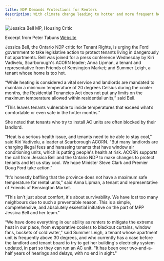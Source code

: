 ```yaml
---
title: NDP Demands Protections for Renters
description: With climate change leading to hotter and more frequent heatwaves, it's time to protect tenants who deserve to live in safe and comfortable homes
---
```


![Jessica Bell MP, Housing Critic](../../img/jessica-bell.jpeg)

Excerpt from Peter Tabuns [Website](https://www.petertabuns.ca/ndp_demands_protections_for_renters_living_in_hot_apartments)

Jessica Bell, the Ontario NDP critic for Tenant Rights, is urging the Ford government to take legislative action to protect tenants living in dangerously hot apartments. Bell was joined for a press conference Wednesday by Kiri Vadivelu, Scarborough's ACORN leader; Anna Lipman, a tenant and representative from Friends of Kensington Market; and Summer Leigh, a tenant whose home is too hot.

“While heating is considered a vital service and landlords are mandated to maintain a minimum temperature of 20 degrees Celsius during the cooler months, the Residential Tenancies Act does not put any limits on the maximum temperature allowed within residential units,” said Bell.

“This leaves tenants vulnerable to inside temperatures that exceed what’s comfortable or even safe in the hotter months."

She noted that tenants who try to install AC units are often blocked by their landlord.

“Heat is a serious health issue, and tenants need to be able to stay cool," said Kiri Vadivelu, a leader at Scarborough ACORN. "But many landlords are charging illegal fees and harassing tenants that have window air conditioning units, which is putting people's health at risk. ACORN supports the call from Jessica Bell and the Ontario NDP to make changes to protect tenants and let us stay cool. We hope Minister Steve Clark and Premier Doug Ford take action."

"It's honestly baffling that the province does not have a maximum safe temperature for rental units," said Anna Lipman, a tenant and representative of Friends of Kensington Market.

"This isn't just about comfort, it's about survivability. We have lost too many neighbours due to such a preventable reason. This is a simple, comprehensive, and absolutely essential initiative on the part of MPP Jessica Bell and her team."

“We have done everything in our ability as renters to mitigate the extreme heat in our place, from evaporative coolers to blackout curtains, window fans, buckets of cold water,” said Summer Leigh, a tenant whose apartment unit is frequently above 30 degrees, and who currently has a case before the landlord and tenant board to try to get her building's electricity system updated, in part so they can run an AC unit. "It has been over two-and-a-half years of hearings and delays, with no end in sight."
